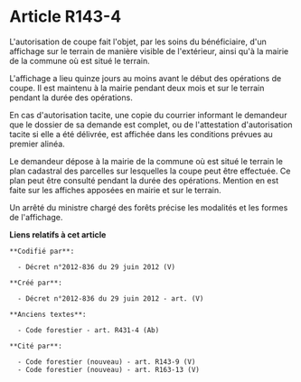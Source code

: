 # Article R143-4

L'autorisation de coupe fait l'objet, par les soins du bénéficiaire, d'un affichage sur le terrain de manière visible de
l'extérieur, ainsi qu'à la mairie de la commune où est situé le terrain.

L'affichage a lieu quinze jours au moins avant le début des opérations de coupe. Il est maintenu à la mairie pendant deux
mois et sur le terrain pendant la durée des opérations.

En cas d'autorisation tacite, une copie du courrier informant le demandeur que le dossier de sa demande est complet, ou de
l'attestation d'autorisation tacite si elle a été délivrée, est affichée dans les conditions prévues au premier alinéa.

Le demandeur dépose à la mairie de la commune où est situé le terrain le plan cadastral des parcelles sur lesquelles la coupe
peut être effectuée. Ce plan peut être consulté pendant la durée des opérations. Mention en est faite sur les affiches
apposées en mairie et sur le terrain.

Un arrêté du ministre chargé des forêts précise les modalités et les formes de l'affichage.

**Liens relatifs à cet article**

	**Codifié par**:

	  - Décret n°2012-836 du 29 juin 2012 (V)

	**Créé par**:

	  - Décret n°2012-836 du 29 juin 2012 - art. (V)

	**Anciens textes**:

	  - Code forestier - art. R431-4 (Ab)

	**Cité par**:

	  - Code forestier (nouveau) - art. R143-9 (V)
	  - Code forestier (nouveau) - art. R163-13 (V)
